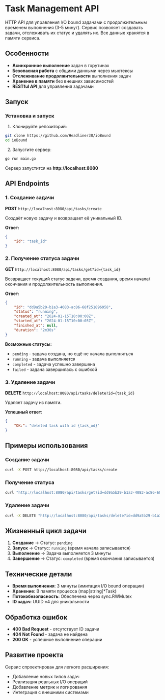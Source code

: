 # Task Management API

HTTP API для управления I/O bound задачами с продолжительным временем выполнения (3-5 минут). Сервис позволяет создавать задачи, отслеживать их статус и удалять их. Все данные хранятся в памяти сервиса.

## Особенности

- **Асинхронное выполнение** задач в горутинах
- **Безопасная работа** с общими данными через мьютексы
- **Отслеживание продолжительности** выполнения задач
- **Хранение в памяти** без внешних зависимостей
- **RESTful API** для управления задачами

## Запуск

### Установка и запуск

1. Клонируйте репозиторий:
```bash
git clone https://github.com/Headliner38/ioBound
cd ioBound
```

2. Запустите сервер:
```bash
go run main.go
```

Сервер запустится на **http://localhost:8080**

## API Endpoints

### 1. Создание задачи
**POST** `http://localhost:8080/api/tasks/create`

Создаёт новую задачу и возвращает её уникальный ID.

**Ответ:**
```json
{
    "id": "task_id"
}
```

### 2. Получение статуса задачи
**GET** `http://localhost:8080/api/tasks/get?id={task_id}`

Возвращает текущий статус задачи, время создания, время начала/окончания и продолжительность выполнения.

**Ответ:**
```json
{
    "id": "dd9a5b29-b1a3-4083-ac86-68f251896958",
    "status": "running",
    "created_at": "2024-01-15T10:00:00Z",
    "started_at": "2024-01-15T10:00:05Z",
    "finished_at": null,
    "duration": "2m30s"
}
```

**Возможные статусы:**
- `pending` - задача создана, но ещё не начала выполняться
- `running` - задача выполняется
- `completed` - задача успешно завершена
- `failed` - задача завершилась с ошибкой

### 3. Удаление задачи
**DELETE** `http://localhost:8080/api/tasks/delete?id={task_id}`

Удаляет задачу из памяти.

**Успешный ответ:**
```json
{
    "OK:": "deleted task with id {task_od}"
}
```

## Примеры использования

### Создание задачи
```bash
curl -X POST http://localhost:8080/api/tasks/create
```

### Получение статуса
```bash
curl "http://localhost:8080/api/tasks/get?id=dd9a5b29-b1a3-4083-ac86-68f251896958"
```

### Удаление задачи
```bash
curl -X DELETE "http://localhost:8080/api/tasks/delete?id=dd9a5b29-b1a3-4083-ac86-68f251896958"
```

## Жизненный цикл задачи

1. **Создание** → Статус: `pending`
2. **Запуск** → Статус: `running` (время начала записывается)
3. **Выполнение** → Задача выполняется 3 минуты
4. **Завершение** → Статус: `completed` (время окончания записывается)


## Технические детали

- **Время выполнения**: 3 минуты (имитация I/O bound операции)
- **Хранение**: В памяти процесса (map[string]*Task)
- **Потокобезопасность**: Обеспечена через sync.RWMutex
- **ID задач**: UUID v4 для уникальности

## Обработка ошибок

- **400 Bad Request** - отсутствует ID задачи
- **404 Not Found** - задача не найдена
- **200 OK** - успешное выполнение операции

## Развитие проекта

Сервис спроектирован для легкого расширения:
- Добавление новых типов задач
- Реализация реальных I/O операций
- Добавление метрик и логирования
- Интеграция с внешними системами
